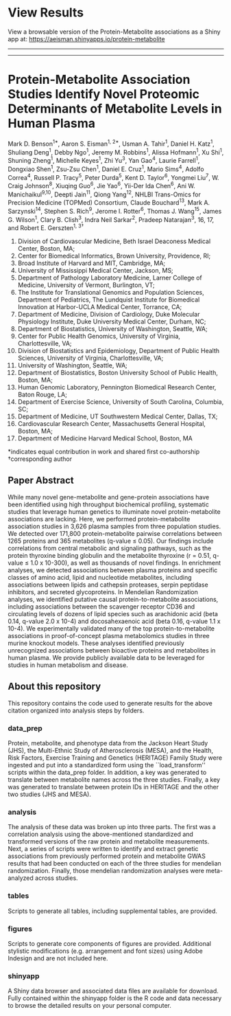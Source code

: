 # View Results
View a browsable version of the Protein-Metabolite associations as a Shiny app at: https://aeisman.shinyapps.io/protein-metabolite

---
---

# Protein-Metabolite Association Studies Identify Novel Proteomic Determinants of Metabolite Levels in Human Plasma

Mark D. Benson<sup>1*</sup>, Aaron S. Eisman<sup>1, 2*</sup>, Usman A. Tahir<sup>1</sup>, Daniel H. Katz<sup>1</sup>, Shuliang Deng<sup>1</sup>, Debby Ngo<sup>1</sup>, Jeremy M. Robbins<sup>1</sup>, Alissa Hofmann<sup>1</sup>, Xu Shi<sup>1</sup>, Shuning Zheng<sup>1</sup>, Michelle Keyes<sup>1</sup>, Zhi Yu<sup>3</sup>, Yan Gao<sup>4</sup>, Laurie Farrell<sup>1</sup>, Dongxiao Shen<sup>1</sup>, Zsu-Zsu Chen<sup>1</sup>, Daniel E. Cruz<sup>1</sup>, Mario Sims<sup>4</sup>, Adolfo Correa<sup>4</sup>, Russell P. Tracy<sup>5</sup>, Peter Durda<sup>5</sup>, Kent D. Taylor<sup>6</sup>, Yongmei Liu<sup>7</sup>, W. Craig Johnson<sup>8</sup>, Xiuqing Guo<sup>6</sup>, Jie Yao<sup>6</sup>, Yii-Der Ida Chen<sup>6</sup>, Ani W. Manichaikul<sup>9,10</sup>, Deepti Jain<sup>11</sup>, Qiong Yang<sup>12</sup>, NHLBI Trans-Omics for Precision Medicine (TOPMed) Consortium, Claude Bouchard<sup>13</sup>, Mark A. Sarzynski<sup>14</sup>, Stephen S. Rich<sup>9</sup>, Jerome I. Rotter<sup>6</sup>, Thomas J. Wang<sup>15</sup>, James G. Wilson<sup>1</sup>, Clary B. Clish<sup>3</sup>, Indra Neil Sarkar<sup>2</sup>, Pradeep Natarajan<sup>3</sup>, 16, 17</sup>, and Robert E. Gerszten<sup>1, 3†</sup>

1.	Division of Cardiovascular Medicine, Beth Israel Deaconess Medical Center, Boston, MA; 
2.	Center for Biomedical Informatics, Brown University, Providence, RI; 
3.	Broad Institute of Harvard and MIT, Cambridge, MA; 
4.	University of Mississippi Medical Center, Jackson, MS; 
5.	Department of Pathology Laboratory Medicine, Larner College of Medicine, University of Vermont, Burlington, VT; 
6.	The Institute for Translational Genomics and Population Sciences, Department of Pediatrics, The Lundquist Institute for Biomedical Innovation at Harbor-UCLA Medical Center, Torrance, CA; 
7.	Department of Medicine, Division of Cardiology, Duke Molecular Physiology Institute, Duke University Medical Center, Durham, NC; 
8.	Department of Biostatistics, University of Washington, Seattle, WA; 
9.	Center for Public Health Genomics, University of Virginia, Charlottesville, VA; 
10.	Division of Biostatistics and Epidemiology, Department of Public Health Sciences, University of Virginia, Charlottesville, VA; 
11.	University of Washington, Seattle, WA; 
12.	Department of Biostatistics, Boston University School of Public Health, Boston, MA;
13.	Human Genomic Laboratory, Pennington Biomedical Research Center, Baton Rouge, LA; 
14.	Department of Exercise Science, University of South Carolina, Columbia, SC; 
15.	Department of Medicine, UT Southwestern Medical Center, Dallas, TX; 
16.	Cardiovascular Research Center, Massachusetts General Hospital, Boston, MA; 
17.	Department of Medicine Harvard Medical School, Boston, MA

*indicates equal contribution in work and shared first co-authorship
†corresponding author

## Paper Abstract
While many novel gene-metabolite and gene-protein associations have been identified using high throughput biochemical profiling, systematic studies that leverage human genetics to illuminate novel protein-metabolite associations are lacking.  Here, we performed protein-metabolite association studies in 3,626 plasma samples from three population studies.  We detected over 171,800 protein-metabolite pairwise correlations between 1265 proteins and 365 metabolites (q-value ≤ 0.05).  Our findings include correlations from central metabolic and signaling pathways, such as the protein thyroxine binding globulin and the metabolite thyroxine (r = 0.51, q-value ≤ 1.0 x 10-300), as well as thousands of novel findings.  In enrichment analyses, we detected associations between plasma proteins and specific classes of amino acid, lipid and nucleotide metabolites, including associations between lipids and cathepsin proteases, serpin peptidase inhibitors, and secreted glycoproteins.  In Mendelian Randomization analyses, we identified putative causal protein-to-metabolite associations, including associations between the scavenger receptor CD36 and circulating levels of dozens of lipid species such as arachidonic acid (beta 0.14, q-value 2.0 x 10-4) and docosahexaenoic acid (beta 0.16, q-value 1.1 x 10-4).  We experimentally validated many of the top protein-to-metabolite associations in proof-of-concept plasma metabolomics studies in three murine knockout models.  These analyses identified previously unrecognized associations between bioactive proteins and metabolites in human plasma.  We provide publicly available data to be leveraged for studies in human metabolism and disease.

## About this repository
This repository contains the code used to generate results for the above citation organized into analysis steps by folders.

### data_prep
Protein, metabolite, and phenotype data from the Jackson Heart Study (JHS), the Multi-Ethnic Study of Atherosclerosis (MESA), and the Health, Risk Factors, Exercise Training and Genetics (HERITAGE) Family Study were ingested and put into a standardized form using the ``load_transform'' scripts within the data_prep folder. In addition, a key was generated to translate between metabolite names across the three studies. Finally, a key was generated to translate between protein IDs in HERITAGE and the other two studies (JHS and MESA).

### analysis
The analysis of these data was broken up into three parts. The first was a correlation analysis using the above-mentioned standardized and transformed versions of the raw protein and metabolite measurements. Next, a series of scripts were written to identify and extract genetic associations from previously performed protein and metabolite GWAS results that had been conducted on each of the three studies for mendelian randomization. Finally, those mendelian randomization analyses were meta-analyzed across studies.

### tables
Scripts to generate all tables, including supplemental tables, are provided.

### figures
Scripts to generate core components of figures are provided. Additional stylistic modifications (e.g. arrangement and font sizes) using Adobe Indesign and are not included here.

### shinyapp
A Shiny data browser and associated data files are available for download. Fully contained within the shinyapp folder is the R code and data necessary to browse the detailed results on your personal computer.